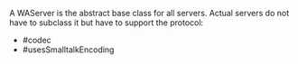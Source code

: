 A WAServer is the abstract base class for all servers. Actual servers do not have to subclass it but have to support the protocol:
 - #codec
 - #usesSmalltalkEncoding